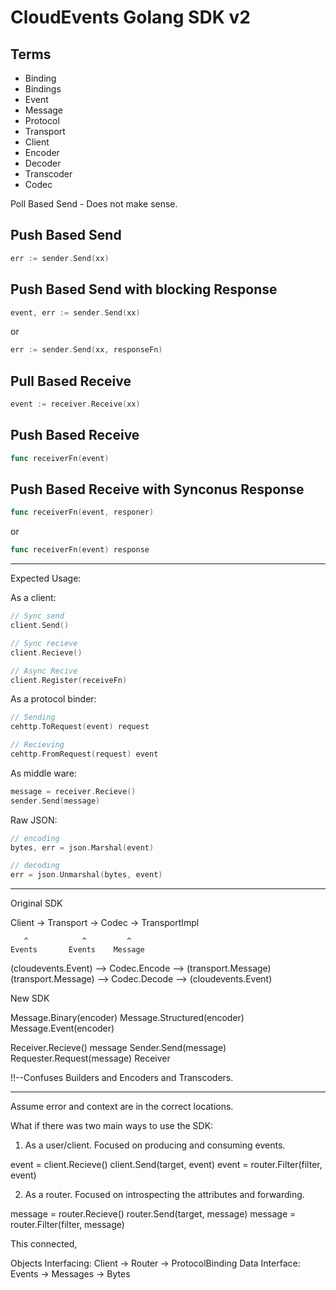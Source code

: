 # CloudEvents Golang SDK v2

## Terms

 - Binding
 - Bindings
 - Event
 - Message
 - Protocol
 - Transport
 - Client
 - Encoder
 - Decoder 
 - Transcoder
 - Codec
 

Poll Based Send - Does not make sense. 

## Push Based Send

```go
err := sender.Send(xx)
```
 
## Push Based Send with blocking Response

```go
event, err := sender.Send(xx) 
```

or 

```go
err := sender.Send(xx, responseFn) 
```
 
## Pull Based Receive

```go
event := receiver.Receive(xx)
```

## Push Based Receive

```go
func receiverFn(event)
```

## Push Based Receive with Synconus Response

```go
func receiverFn(event, responer)
```

or 

```go
func receiverFn(event) response
```


---

Expected Usage:

As a client:


```go
// Sync send
client.Send()

// Sync recieve
client.Recieve()

// Async Recive
client.Register(receiveFn)
```

As a protocol binder:

```go
// Sending
cehttp.ToRequest(event) request

// Recieving
cehttp.FromRequest(request) event
```

As middle ware:

```go
message = receiver.Recieve()
sender.Send(message)
```

Raw JSON:

```go
// encoding
bytes, err = json.Marshal(event)

// decoding
err = json.Unmarshal(bytes, event)
```

---

Original SDK

Client -> Transport -> Codec -> TransportImpl

       ^            ^         ^ 
    Events       Events    Message



(cloudevents.Event) --> Codec.Encode --> (transport.Message)
(transport.Message) --> Codec.Decode --> (cloudevents.Event)



New SDK

Message.Binary(encoder)
Message.Structured(encoder)
Message.Event(encoder)

Receiver.Recieve() message
Sender.Send(message)
Requester.Request(message) Receiver

!!--Confuses Builders and Encoders and Transcoders.

---

Assume error and context are in the correct locations.


What if there was two main ways to use the SDK:

1. As a user/client. Focused on producing and consuming events.

event = client.Recieve()
client.Send(target, event)
event = router.Filter(filter, event)


2. As a router. Focused on introspecting the attributes and forwarding.

message = router.Recieve()
router.Send(target, message)
message = router.Filter(filter, message)



This connected,

Objects Interfacing:
Client -> Router   -> ProtocolBinding
Data Interface:
Events -> Messages -> Bytes




